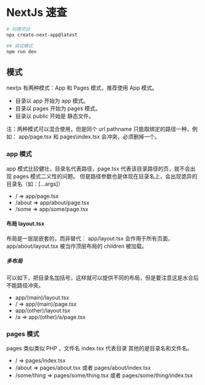# NextJs 速查

```bash
# 创建项目
npx create-next-app@latest

## 调试模式
npm run dev
```

## 模式

nextjs 有两种模式：App 和 Pages 模式，推荐使用 App 模式。

- 目录以 app 开始为 app 模式。
- 目录以 pages 开始为 pages 模式。
- 目录以 public 开始是 静态文件。

注：两种模式可以混合使用，但是同个 url pathname 只能取绑定的路径一种，例如：
app/page.tsx 和 pages\index.tsx 会冲突，必须删掉一个。

### app 模式

app 模式比较健壮，目录名代表路径，page.tsx 代表该目录路径的页，就不会出现 pages 模式二义性的问题。
但是路径参数也是体现在目录名上，会出现诡异的目录名（如：[...args]）

- / => app/page.tsx
- /about => app/about/page.tsx
- /some => app/some/page.tsx


#### 布局 layout.tsx

布局是一层层嵌套的，而非替代：
app/layout.tsx 会作用于所有页面，app/about/layout.tsx 被当作顶层布局的 children 被加载。

##### 多布局

可以如下，把目录名加括号，这样就可以提供不同的布局，但是要注意这是水合后不能路径冲突。

- app/(main)/layout.tsx
- / => app/(main)/page.tsx
- app/(other)/layout.tsx
- /a => app/(other)/a/page.tsx

### pages 模式

pages 类似类似 PHP ，文件名 index.tsx 代表目录 其他的是目录名和文件名。

- / => pages/index.tsx
- /about => pages/about.tsx 或者 pages/about/index.tsx
- /some/thing => pages/some/thing.tsx 或者 pages/some/thing/index.tsx
